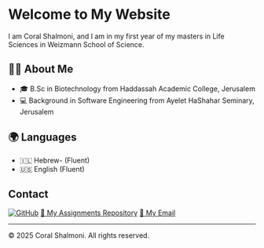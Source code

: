 
# Welcome to My Website
I am Coral Shalmoni, and I am in my first year of my masters in Life Sciences in Weizmann School of Science.

## 👩‍🔬 About Me 
* 🎓 B.Sc in Biotechnology from Haddassah Academic College, Jerusalem
* 💻 Background in Software Engineering from Ayelet HaShahar Seminary, Jerusalem

## 🌍 Languages
* 🇮🇱 Hebrew- (Fluent)
* 🇺🇸 English (Fluent)

## Contact
[![GitHub](https://github.githubassets.com/images/modules/logos_page/GitHub-Mark.png)](https://github.com/CoralShalmoni)
[📂 My Assignments Repository](https://github.com/CoralShalmoni/CoralShalmoni.github.io/edit/main/README.md)
[📧 My Email](mailto:coralshalmoni@gmail.com)

---

&copy; 2025 Coral Shalmoni. All rights reserved.
